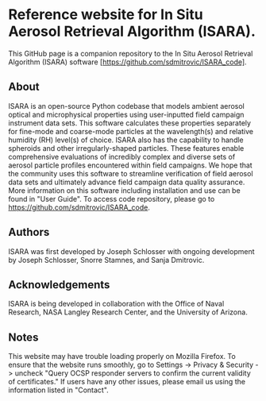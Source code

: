 # Reference website for In Situ Aerosol Retrieval Algorithm (ISARA). 

This GitHub page is a companion repository to the In Situ Aerosol Retrieval Algorithm (ISARA) software [https://github.com/sdmitrovic/ISARA_code].

## About  

ISARA is an open-source Python codebase that models ambient aerosol optical and microphysical properties using user-inputted field campaign instrument data sets. 
This software calculates these properties separately for fine-mode and coarse-mode particles at the wavelength(s) and relative humidity (RH) level(s) of choice. 
ISARA also has the capability to handle spheroids and other irregularly-shaped particles. These features enable comprehensive evaluations of incredibly complex 
and diverse sets of aerosol particle profiles encountered within field campaigns. We hope that the community uses this software to streamline verification of field 
aerosol data sets and ultimately advance field campaign data quality assurance. More information on this software including installation and use can be found in 
"User Guide". To access code repository, please go to https://github.com/sdmitrovic/ISARA_code. 

## Authors

ISARA was first developed by Joseph Schlosser with ongoing development by Joseph Schlosser, Snorre Stamnes, and Sanja Dmitrovic. 

## Acknowledgements

ISARA is being developed in collaboration with the Office of Naval Research, NASA Langley Research Center, and the University of Arizona.

## Notes

This website may have trouble loading properly on Mozilla Firefox. To ensure that the website runs smoothly, go to Settings -> Privacy & Security -> uncheck
"Query OCSP responder servers to confirm the current validity of certificates." If users have any other issues, please email us using the information listed
in "Contact".